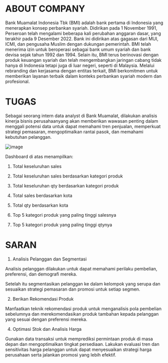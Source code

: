 # ABOUT COMPANY

Bank Muamalat Indonesia Tbk (BMI) adalah bank pertama di Indonesia yang menerapkan konsep perbankan syariah. 
Didirikan pada 1 November 1991, Perseroan telah mengalami beberapa kali perubahan anggaran dasar, yang terakhir pada 9 Desember 2022. 
Bank ini didirikan atas gagasan dari MUI, ICMI, dan pengusaha Muslim dengan dukungan pemerintah. 
BMI telah menerima izin untuk beroperasi sebagai bank umum syariah dan bank devisa sejak tahun 1992 dan 1994. 
Selain itu, BMI terus berinovasi dengan produk keuangan syariah dan telah mengembangkan jaringan cabang tidak hanya di Indonesia tetapi juga di luar negeri, seperti di Malaysia. 
Melalui rebranding dan kerjasama dengan entitas terkait, BMI berkomitmen untuk memberikan layanan terbaik dalam konteks perbankan syariah modern dan profesional.



#  TUGAS

Sebagai seorang intern data analyst di Bank Muamalat, dilakukan analisis kinerja bisnis perusahaanyang akan memberikan wawasan penting dalam menggali potensi data untuk dapat memahami tren penjualan, memperkuat strategi pemasaran, mengoptimalkan rantai pasok, dan memahami kebutuhan pelanggan.


![image](https://github.com/txtmeyen11/Project-Based-Internship-Bank-Muamalat/assets/126081314/41ffb107-1eb4-4808-9f4b-aa99a313c79f)

Dashboard di atas menampilkan:
1. Total keseluruhan sales

2. Total keseluruhan sales berdasarkan kategori produk
   
4. Total keseluruhan qty berdasarkan kategori produk
   
6. Total sales berdasarkan kota
   
8. Total qty berdasarkan kota
   
10. Top 5 kategori produk yang paling tinggi salesnya
    
12. Top 5 kategori produk yang paling tinggi qtynya

   
# SARAN

1. Analisis Pelanggan dan Segmentasi 

Analisis pelanggan dilakukan untuk dapat memahami perilaku pembelian, preferensi, dan demografi mereka. 

Setelah itu segmentasikan pelanggan ke dalam kelompok yang serupa dan sesuaikan strategi pemasaran dan promosi untuk setiap segmen.


2. Berikan Rekomendasi Produk
   
Manfaatkan teknik rekomendasi produk untuk menganalisis pola pembelian sebelumnya dan merekomendasikan produk tambahan kepada pelanggan yang sesuai dengan preferensi mereka.


4. Optimasi Stok dan Analisis Harga
   
Gunakan data transaksi untuk memprediksi permintaan produk di masa depan dan mengoptimalkan tingkat persediaan. Lakukan evaluasi tren dan sensitivitas harga pelanggan untuk dapat menyesuaikan strategi harga perusahaan serta jalankan promosi yang lebih efektif.




